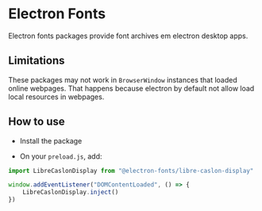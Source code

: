 # Electron Fonts

Electron fonts packages provide font archives em electron desktop apps.

## Limitations

These packages may not work in `BrowserWindow` instances that loaded online webpages. That happens because electron by default not allow load local resources in webpages.

## How to use

* Install the package

* On your `preload.js`, add:

```ts
import LibreCaslonDisplay from "@electron-fonts/libre-caslon-display"

window.addEventListener("DOMContentLoaded", () => {
    LibreCaslonDisplay.inject()
})
```